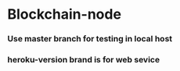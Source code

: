 # Blockchain-node

### Use master branch for testing in local host

### heroku-version brand is for web sevice
